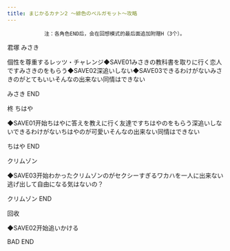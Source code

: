 ```yaml
---
title: まじかるカナン2 ～緋色のベルガモット～攻略
---
```


                注：各角色END后，会在回想模式的最后面追加附赠H（3个）。

君塚 みさき

個性を尊重するレッツ・チャレンジ◆SAVE01みさきの教科書を取りに行く恋人ですみさきのをもらう◆SAVE02深追いしない◆SAVE03できるわけがないみさきのがとてもいいそんなの出来ない同情はできない

みさき END

柊 ちはや

◆SAVE01开始ちはやに答えを教えに行く友達ですちはやのをもらう深追いしないできるわけがないちはやのが可愛いそんなの出来ない同情はできない

ちはや END

クリムゾン

◆SAVE03开始わかったクリムゾンのがセクシーすぎるワカハを一人に出来ない逃げ出して自由になる気はないの？

クリムゾン END

回收

◆SAVE02开始追いかける

BAD END
              
